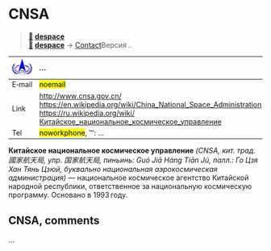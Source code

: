 # CNSA
> **[🚀](../index/index.md) [despace](index.md)**  
>  **[🚀](../index/index.md) [despace](index.md)** → [Contact](contact.md)Версия ..

|[![](f/contact/c/cnsa_logo1_thumb.jpg)](f/contact/c/cnsa_logo1.png)|*…*|
|:--|:--|
|E‑mail| <mark>noemail</mark> |
|Link| <http://www.cnsa.gov.cn/><br> <https://en.wikipedia.org/wiki/China_National_Space_Administration><br> <https://ru.wikipedia.org/wiki/Китайское_национальное_космическое_управление> |
|Tel| <mark>noworkphone</mark>, ℻: … |

**Китайское национальное космическое управление** *(CNSA, кит. трад. 國家航天局, упр. 国家航天局, пиньинь: Guó Jiā Háng Tiān Jú, палл.: Го Цзя Хан Тянь Цзюй, буквально национальная аэрокосмическая администрация)* — национальное космическое агентство Китайской народной республики, ответственное за национальную космическую программу. Основано в 1993 году.



<p style="page-break-after:always"> </p>

## CNSA, comments

…